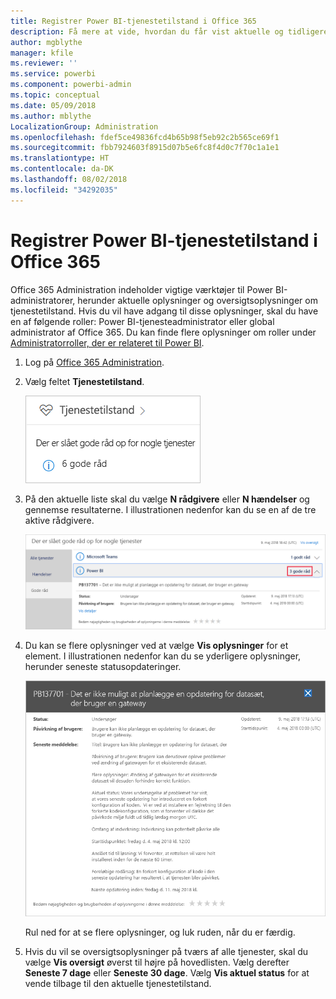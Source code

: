 ```yaml
---
title: Registrer Power BI-tjenestetilstand i Office 365
description: Få mere at vide, hvordan du får vist aktuelle og tidligere tjenestetilstande i Office 365 Administration.
author: mgblythe
manager: kfile
ms.reviewer: ''
ms.service: powerbi
ms.component: powerbi-admin
ms.topic: conceptual
ms.date: 05/09/2018
ms.author: mblythe
LocalizationGroup: Administration
ms.openlocfilehash: fdef5ce49836fcd4b65b98f5eb92c2b565ce69f1
ms.sourcegitcommit: fbb7924603f8915d07b5e6fc8f4d0c7f70c1a1e1
ms.translationtype: HT
ms.contentlocale: da-DK
ms.lasthandoff: 08/02/2018
ms.locfileid: "34292035"
---
```

# <a name="track-power-bi-service-health-in-office-365"></a>Registrer Power BI-tjenestetilstand i Office 365

Office 365 Administration indeholder vigtige værktøjer til Power BI-administratorer, herunder aktuelle oplysninger og oversigtsoplysninger om tjenestetilstand. Hvis du vil have adgang til disse oplysninger, skal du have en af følgende roller: Power BI-tjenesteadministrator eller global administrator af Office 365. Du kan finde flere oplysninger om roller under [Administratorroller, der er relateret til Power BI](service-admin-administering-power-bi-in-your-organization.md#administrator-roles-related-to-power-bi).


1. Log på [Office 365 Administration](https://portal.office.com/adminportal).

2. Vælg feltet **Tjenestetilstand**.

    ![Feltet Tjenestetilstand](media/service-admin-health/service-health-tile.png)

3. På den aktuelle liste skal du vælge **N rådgivere** eller **N hændelser** og gennemse resultaterne. I illustrationen nedenfor kan du se en af de tre aktive rådgivere.

    ![Aktive rådgivere](media/service-admin-health/active-advisories.png)

4. Du kan se flere oplysninger ved at vælge **Vis oplysninger** for et element. I illustrationen nedenfor kan du se yderligere oplysninger, herunder seneste statusopdateringer.

    ![Oplysninger om rådgivning](media/service-admin-health/advisory-details.png)

    Rul ned for at se flere oplysninger, og luk ruden, når du er færdig.

5. Hvis du vil se oversigtsoplysninger på tværs af alle tjenester, skal du vælge **Vis oversigt** øverst til højre på hovedlisten. Vælg derefter **Seneste 7 dage** eller **Seneste 30 dage**. Vælg **Vis aktuel status** for at vende tilbage til den aktuelle tjenestetilstand.
